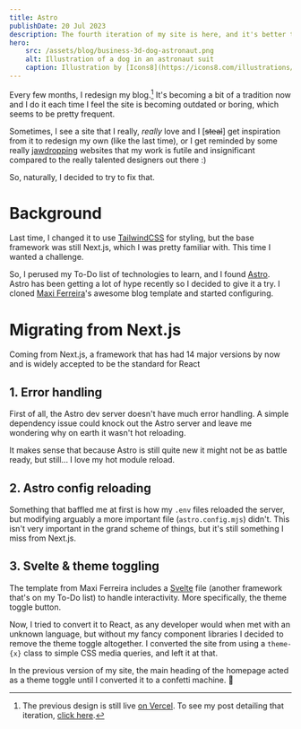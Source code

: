 ```yaml
---
title: Astro
publishDate: 20 Jul 2023
description: The fourth iteration of my site is here, and it's better than ever.   
hero:
    src: /assets/blog/business-3d-dog-astronaut.png
    alt: Illustration of a dog in an astronaut suit
    caption: Illustration by [Icons8](https://icons8.com/illustrations/author/zD2oqC8lLBBA) from [Ouch!](https://icons8.com/illustrations)
---
```


Every few months, I redesign my blog.[^1] It's becoming a bit of a tradition now and I do it each time I feel the site 
is becoming outdated or boring, which seems to be pretty frequent.

[^1]: The previous design is still live [on Vercel](https://blog-vszk5t6l3-splatterxl.vercel.app). To
see my post detailing that iteration, [click here](/blog/simplicity).

Sometimes, I see a site that I really, _really_ love and I [~~steal~~] get inspiration from it to redesign my own (like the last time),
or I get reminded by some really [jawdropping](https://activetheory) websites that my work is futile and insignificant compared
to the really talented designers out there :)

So, naturally, I decided to try to fix that.

# Background

Last time, I changed it to use [TailwindCSS](https://tailwindcss.com) for styling, but the base framework was still Next.js, which I was pretty familiar with. This time I wanted a challenge.

So, I perused my To-Do list of technologies to learn, and I found [Astro](https://astro.build). Astro has been getting a lot of hype
recently so I decided to give it a try. I cloned [Maxi Ferreira](https://www.twitter.com/Charca)'s awesome blog template and started configuring.

# Migrating from Next.js

Coming from Next.js, a framework that has had 14 major versions by now and is widely accepted to be the standard for React

## 1. Error handling

First of all, the Astro dev server doesn't have much error handling. A simple dependency issue could knock out the Astro server
and leave me wondering why on earth it wasn't hot reloading. 

It makes sense that because Astro is still quite new it might not be as battle ready, but still... I love my hot module reload.

## 2. Astro config reloading

Something that baffled me at first is how my `.env` files reloaded the server, but modifying arguably a more important 
file (`astro.config.mjs`) didn't. This isn't very important in the grand scheme of things, but it's still something
I miss from Next.js.

## 3. Svelte & theme toggling

The template from Maxi Ferreira includes a [Svelte](https://svelte.dev) file (another framework that's on my To-Do list)
to handle interactivity. More specifically, the theme toggle button. 

Now, I tried to convert it to React, as any developer would when met with an unknown language, but without my fancy
component libraries I decided to remove the theme toggle altogether. I converted the site from using a `theme-{x}`
class to simple CSS media queries, and left it at that.

In the previous version of my site, the main heading of the homepage acted as a theme toggle until I converted it to
a confetti machine. 🎉
